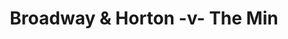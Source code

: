 ---
year: "2003"
serialNumber: "0283" 
game: "Broadway & Horton"
title: "Broadway & Horton -v- The Min"
gameLocation: "Horton Cross"
gameDate: ""
result: ""
resultType: ""
type: "game"
---